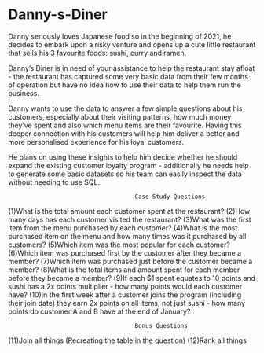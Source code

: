 # Danny-s-Diner


Danny seriously loves Japanese food so in the beginning of 2021, he decides to embark upon a risky venture and opens up a cute little restaurant that sells his 3 favourite foods: sushi, curry and ramen.

Danny’s Diner is in need of your assistance to help the restaurant stay afloat - the restaurant has captured some very basic data from their few months of operation but have no idea how to use their data to help them run the business.


Danny wants to use the data to answer a few simple questions about his customers, especially about their visiting patterns, how much money they’ve spent and also which menu items are their favourite. Having this deeper connection with his customers will help him deliver a better and more personalised experience for his loyal customers.

He plans on using these insights to help him decide whether he should expand the existing customer loyalty program - additionally he needs help to generate some basic datasets so his team can easily inspect the data without needing to use SQL.



                                        Case Study Questions
                                        
(1)What is the total amount each customer spent at the restaurant?
(2)How many days has each customer visited the restaurant?
(3)What was the first item from the menu purchased by each customer?
(4)What is the most purchased item on the menu and how many times was it purchased by all customers?
(5)Which item was the most popular for each customer?
(6)Which item was purchased first by the customer after they became a member?
(7)Which item was purchased just before the customer became a member?
(8)What is the total items and amount spent for each member before they became a member?
(9)If each $1 spent equates to 10 points and sushi has a 2x points multiplier - how many points would each customer have?
(10)In the first week after a customer joins the program (including their join date) they earn 2x points on all items, not just sushi - how many points do customer A and B have at the end of January?

                                        Bonus Questions
(11)Join all things (Recreating the table in the question)
(12)Rank all things

